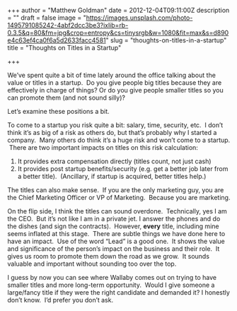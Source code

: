 +++
author = "Matthew Goldman"
date = 2012-12-04T09:11:00Z
description = ""
draft = false
image = "https://images.unsplash.com/photo-1495791085242-4abf2dcc3be3?ixlib=rb-0.3.5&q=80&fm=jpg&crop=entropy&cs=tinysrgb&w=1080&fit=max&s=d890e4c63ef4ca0f6a5d2633facc4581"
slug = "thoughts-on-titles-in-a-startup"
title = "Thoughts on Titles in a Startup"

+++


We’ve spent quite a bit of time lately around the office talking about the value or titles in a startup.  Do you give people big titles because they are effectively in charge of things? Or do you give people smaller titles so you can promote them (and not sound silly)?

Let’s examine these positions a bit.

To come to a startup you risk quite a bit: salary, time, security, etc.  I don’t think it’s as big of a risk as others do, but that’s probably why I started a company.  Many others do think it’s a huge risk and won’t come to a startup.  There are two important impacts on titles on this risk calculation:

1.  It provides extra compensation directly (titles count, not just cash)
2.  It provides post startup benefits/security (e.g. get a better job later from a better title).  (Ancillary, if startup is acquired, better titles help.)

The titles can also make sense.  If you are the only marketing guy, you are the Chief Marketing Officer or VP of Marketing.  Because you are marketing.

On the flip side, I think the titles can sound overdone.  Technically, yes I am the CEO.  But it’s not like I am in a private jet. I answer the phones and do the dishes (and sign the contracts).  However, **every** title, including mine seems inflated at this stage.  There are subtle things we have done here to have an impact.  Use of the word “Lead” is a good one.  It shows the value and significance of the person’s impact on the business and their role.  It gives us room to promote them down the road as we grow.  It sounds valuable and important without sounding too over the top.

I guess by now you can see where Wallaby comes out on trying to have smaller titles and more long-term opportunity.  Would I give someone a large/fancy title if they were the right candidate and demanded it? I honestly don’t know.  I’d prefer you don’t ask.


